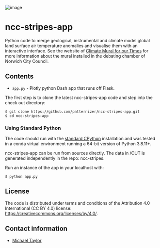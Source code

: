 ![image](https://github.com/patternizer/ncc-stripes-app/blob/main/mural-app-ssp370-climate-analogues.png)

# ncc-stripes-app

Python code to merge geological, instrumental and climate model global land surface air temperature anomalies and visualise them with an interactive interface. See the website of [Climate Mural for our Times](https://crudata.uea.ac.uk/cru/climate-mural/index.html) for more information about the mural installed in the debating chamber of Norwich City Council.
  
## Contents

* `app.py` - Plotly python Dash app that runs off Flask.

The first step is to clone the latest ncc-stripes-app code and step into the check out directory: 

    $ git clone https://github.com/patternizer/ncc-stripes-app.git
    $ cd ncc-stripes-app
    
### Using Standard Python 

The code should run with the [standard CPython](https://www.python.org/downloads/) installation and was tested in a conda virtual environment running a 64-bit version of Python 3.8.11+.

ncc-stripes-app can be run from sources directly. The data in /OUT is generated independently in the repo: ncc-stripes. 

Run an instance of the app in your localhost with:

    $ python app.py
            
## License

The code is distributed under terms and conditions of the Attribution 4.0 International (CC BY 4.0) license: https://creativecommons.org/licenses/by/4.0/.

## Contact information

* [Michael Taylor](https://patternizer.github.io)


